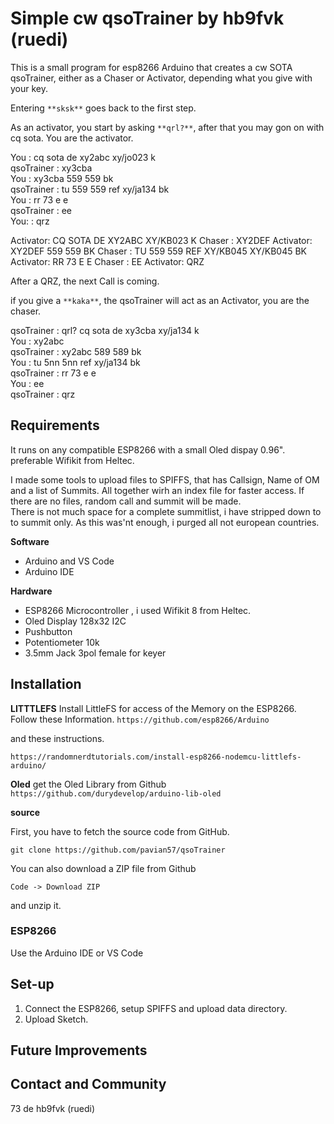 # Simple cw qsoTrainer by hb9fvk (ruedi)

This is a small program for esp8266 Arduino that creates a cw SOTA qsoTrainer, either as a Chaser or Activator, depending what you give with your key.

Entering `**sksk**` goes back to the first step. 

As an activator, you start by asking `**qrl?**`, after that you may gon on with cq sota. You are the activator.  

You			: cq sota de xy2abc xy/jo023 k  
qsoTrainer	: xy3cba  
You			: xy3cba 559 559 bk  
qsoTrainer	: tu 559 559 ref xy/ja134 bk  
You			: rr 73 e e  
qsoTrainer	: ee  
You:        : qrz  

Activator: CQ SOTA DE XY2ABC XY/KB023 K
Chaser   : XY2DEF
Activator: XY2DEF 559 559 BK
Chaser   : TU 559 559 REF XY/KB045 XY/KB045 BK
Activator: RR 73 E E
Chaser   : EE
Activator: QRZ

After a QRZ, the next Call is coming.  


if you give a `**kaka**`, the qsoTrainer will act as an Activator, you are the chaser.  

qsoTrainer	: qrl? cq sota de xy3cba xy/ja134 k  
You			: xy2abc  
qsoTrainer	: xy2abc 589 589 bk  
You			: tu 5nn 5nn ref xy/ja134 bk  
qsoTrainer	: rr 73 e e  
You			: ee  
qsoTrainer	: qrz 


## Requirements
It runs on any compatible ESP8266 with a small Oled dispay 0.96".  preferable Wifikit from Heltec. 

I made some tools to upload files to SPIFFS, that has Callsign, Name of OM and a list of Summits. All together wirh an index file for faster access. If there are no files, random call and summit will be made.  
There is not much space for a complete summitlist, i have stripped down to to summit only. As this was'nt enough, i purged all not european countries. 


**Software**
- Arduino and VS Code  
- Arduino IDE

**Hardware**

- ESP8266 Microcontroller , i used Wifikit 8 from Heltec.  
- Oled Display 128x32 I2C  
- Pushbutton  
- Potentiometer 10k  
- 3.5mm Jack 3pol female for keyer


## Installation

**LITTTLEFS**
Install LittleFS for access of the Memory on the ESP8266.
Follow these Information.
`https://github.com/esp8266/Arduino`

and these instructions.

`https://randomnerdtutorials.com/install-esp8266-nodemcu-littlefs-arduino/`


**Oled**
get the Oled Library from Github  
`https://github.com/durydevelop/arduino-lib-oled`  

**source**

First, you have to fetch the source code from GitHub. 

`git clone https://github.com/pavian57/qsoTrainer`

You can also download a ZIP file from Github

`Code -> Download ZIP`

and unzip it.


### ESP8266
Use the Arduino IDE or VS Code

## Set-up

1. Connect the ESP8266, setup SPIFFS and upload data directory.   
2. Upload Sketch.  


## Future Improvements


## Contact and Community

73 de hb9fvk (ruedi)

